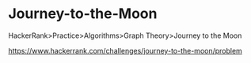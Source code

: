
# Journey-to-the-Moon

HackerRank>Practice>Algorithms>Graph Theory>Journey to the Moon

https://www.hackerrank.com/challenges/journey-to-the-moon/problem
